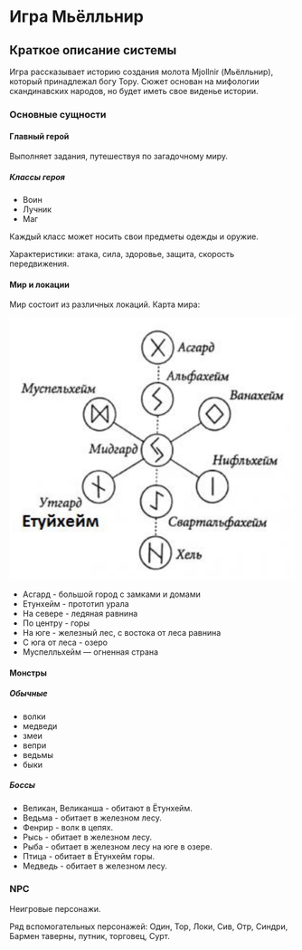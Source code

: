 # Игра Мьёлльнир

## Краткое описание системы

Игра рассказывает историю создания молота Mjollnir (Мьёлльнир), который принадлежал богу Тору.
Сюжет основан на мифологии скандинавских народов, но будет иметь свое виденье истории.

### Основные сущности

#### Главный герой

Выполняет задания, путешествуя по загадочному миру.

##### Классы героя

- Воин
- Лучник
- Маг

Каждый класс может носить свои предметы одежды и оружие.

Характеристики: атака, сила, здоровье, защита, скорость передвижения.

#### Мир и локации

Мир состоит из различных локаций. Карта мира:

![карта мира](pics/карта%20мира.jpg)

- Асгард - большой город с замками и домами
- Етунхейм - прототип урала
- На севере - ледяная равнина
- По центру - горы
- На юге - железный лес, с востока от леса равнина
- С юга от леса - озеро
- Муспелльхейм — огненная страна

#### Монстры

##### Обычные

- волки
- медведи
- змеи
- вепри
- ведьмы
- быки

##### Боссы

- Великан, Великанша - обитают в Ётунхейм.
- Ведьма - обитает в железном лесу.
- Фенрир - волк в цепях.
- Рысь - обитает в железном лесу.
- Рыба - обитает в железном лесу на юге в озере.
- Птица - обитает в Ётунхейм горы.
- Медведь - обитает в железном лесу.

### NPC

Неигровые персонажи.

Ряд вспомогательных персонажей: Один, Тор, Локи, Сив, Отр, Синдри, Бармен таверны, путник, торговец, Сурт.
